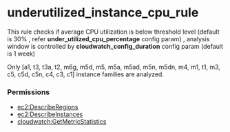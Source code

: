 # underutilized\_instance\_cpu\_rule

This rule checks if average CPU utilization is below threshold level \(default is 30% , refer **under\_utilized\_cpu\_percentage** config param\) , analysis window is controlled by **cloudwatch\_config\_duration** config param \(default is 1 week\)

Only \[a1, t3, t3a, t2, m6g, m5d, m5, m5a, m5ad, m5n, m5dn, m4, m1, t1, m3, c5, c5d, c5n, c4, c3, c1\] instance families are analyzed.

### Permissions

* [ec2:DescribeRegions](https://docs.aws.amazon.com/AWSEC2/latest/APIReference/API_DescribeRegions.html)
* [ec2:DescribeInstances](https://docs.aws.amazon.com/AWSEC2/latest/APIReference/API_DescribeInstances.html)
* [cloudwatch:GetMetricStatistics](https://docs.aws.amazon.com/AmazonCloudWatch/latest/APIReference/API_GetMetricStatistics.html)



